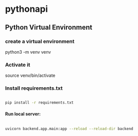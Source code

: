 # pythonapi

## Python Virtual Environment

### create a virtual environment
python3 -m venv venv

### Activate it
source venv/bin/activate

### Install requirements.txt

```bash

pip install -r requirements.txt
```

#### Run local server:

```bash

uvicorn backend.app.main:app --reload --reload-dir backend
```


